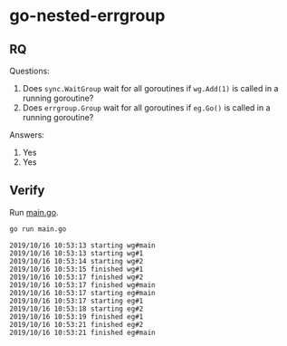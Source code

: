# go-nested-errgroup

## RQ

Questions:

1. Does `sync.WaitGroup` wait for all goroutines if `wg.Add(1)` is called in a running goroutine?
1. Does `errgroup.Group` wait for all goroutines if `eg.Go()` is called in a running goroutine?

Answers:

1. Yes
1. Yes

## Verify

Run [main.go](main.go).

```sh
go run main.go
```

```
2019/10/16 10:53:13 starting wg#main
2019/10/16 10:53:13 starting wg#1
2019/10/16 10:53:14 starting wg#2
2019/10/16 10:53:15 finished wg#1
2019/10/16 10:53:17 finished wg#2
2019/10/16 10:53:17 finished wg#main
2019/10/16 10:53:17 starting eg#main
2019/10/16 10:53:17 starting eg#1
2019/10/16 10:53:18 starting eg#2
2019/10/16 10:53:19 finished eg#1
2019/10/16 10:53:21 finished eg#2
2019/10/16 10:53:21 finished eg#main
```
